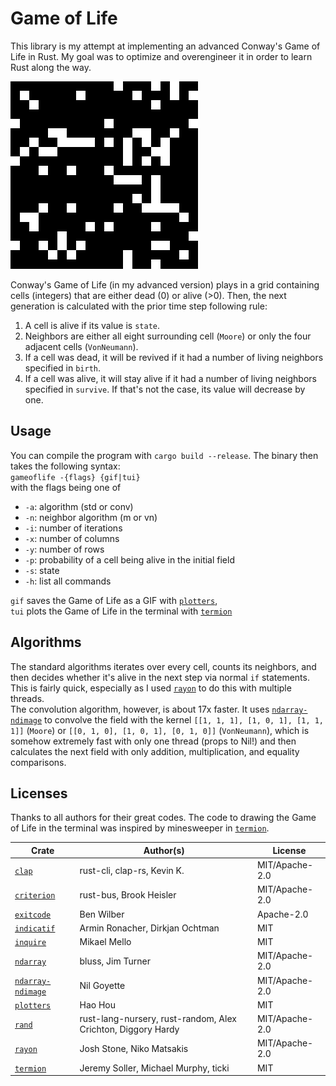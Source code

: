 # Game of Life
This library is my attempt at implementing an advanced Conway's Game of Life in Rust. My goal was to optimize and overengineer it in order to learn Rust along the way.

![Game of Life demo](demo.gif)

Conway's Game of Life (in my advanced version) plays in a grid containing cells (integers) that are either dead (0) or alive (>0). Then, the next generation is calculated with the prior time step following rule:
1. A cell is alive if its value is `state`.
2. Neighbors are either all eight surrounding cell (`Moore`) or only the four adjacent cells (`VonNeumann`).
3. If a cell was dead, it will be revived if it had a number of living neighbors specified in `birth`.
4. If a cell was alive, it will stay alive if it had a number of living neighbors specified in `survive`. If that's not the case, its value will decrease by one.

## Usage
You can compile the program with `cargo build --release`. The binary then takes the following syntax:  
```gameoflife -{flags} {gif|tui}```  
with the flags being one of
- `-a`: algorithm (std or conv)
- `-n`: neighbor algorithm (m or vn)
- `-i`: number of iterations
- `-x`: number of columns
- `-y`: number of rows
- `-p`: probability of a cell being alive in the initial field
- `-s`: state
- `-h`: list all commands  

`gif` saves the Game of Life as a GIF with [`plotters`](https://docs.rs/plotters/latest/plotters/),  
`tui` plots the Game of Life in the terminal with [`termion`](https://crates.io/crates/termion)

## Algorithms
The standard algorithms iterates over every cell, counts its neighbors, and then decides whether it's alive in the next step via normal `if` statements. This is fairly quick, especially as I used [`rayon`](https://crates.io/crates/rayon) to do this with multiple threads.  
The convolution algorithm, however, is about 17x faster. It uses [`ndarray-ndimage`](https://crates.io/crates/ndarray-ndimage) to convolve the field with the kernel `[[1, 1, 1], [1, 0, 1], [1, 1, 1]]` (`Moore`) or `[[0, 1, 0], [1, 0, 1], [0, 1, 0]]` (`VonNeumann`), which is somehow extremely fast with only one thread (props to Nil!) and then calculates the next field with only addition, multiplication, and equality comparisons.

## Licenses
Thanks to all authors for their great codes. The code to drawing the Game of Life in the terminal was inspired by minesweeper in [`termion`](https://crates.io/crates/termion).

| Crate                                                         | Author(s)                                                    | License        |
| ------------------------------------------------------------- | ------------------------------------------------------------ | -------------- |
| [`clap`](https://crates.io/crates/clap)                       | rust-cli, clap-rs, Kevin K.                                  | MIT/Apache-2.0 |
| [`criterion`](https://crates.io/crates/criterion)             | rust-bus, Brook Heisler                                      | MIT/Apache-2.0 |
| [`exitcode`](https://crates.io/crates/exitcode)               | Ben Wilber                                                   | Apache-2.0     |
| [`indicatif`](https://crates.io/crates/indicatif)             | Armin Ronacher, Dirkjan Ochtman                              | MIT            |
| [`inquire`](https://crates.io/crates/inquire)                 | Mikael Mello                                                 | MIT            |
| [`ndarray`](https://crates.io/crates/ndarray)                 | bluss, Jim Turner                                            | MIT/Apache-2.0 |
| [`ndarray-ndimage`](https://crates.io/crates/ndarray-ndimage) | Nil Goyette                                                  | MIT/Apache-2.0 |
| [`plotters`](https://crates.io/crates/plotters)               | Hao Hou                                                      | MIT            |
| [`rand`](https://crates.io/crates/rand)                       | rust-lang-nursery, rust-random, Alex Crichton, Diggory Hardy | MIT/Apache-2.0 |
| [`rayon`](https://crates.io/crates/rayon)                     | Josh Stone, Niko Matsakis                                    | MIT/Apache-2.0 |
| [`termion`](https://crates.io/crates/termion)                 | Jeremy Soller, Michael Murphy, ticki                         | MIT            |